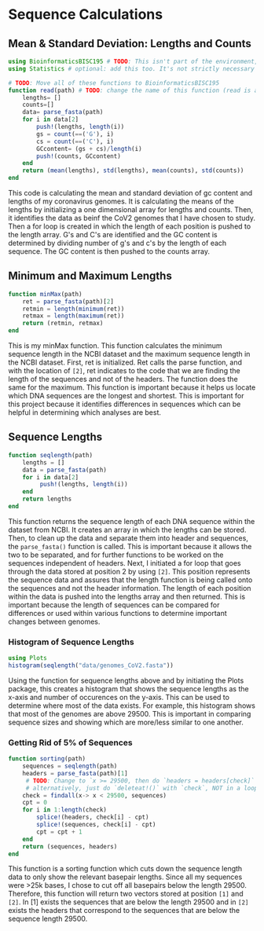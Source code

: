 # Sequence Calculations

## Mean & Standard Deviation: Lengths and Counts
```julia 
using BioinformaticsBISC195 # TODO: This isn't part of the environment, you should commit your `Project.toml` and `Manifest.toml` files
using Statistics # optional: add this too. It's not strictly necessary since it's part of the StdLib

# TODO: Move all of these functions to BioinformaticsBISC195
function read(path) # TODO: change the name of this function (read is already used, and isn't very descriptive)
    lengths= []
    counts=[]
    data= parse_fasta(path)
    for i in data[2]
        push!(lengths, length(i))
        gs = count(==('G'), i)
        cs = count(==('C'), i)
        GCcontent= (gs + cs)/length(i)
        push!(counts, GCcontent)
    end
    return (mean(lengths), std(lengths), mean(counts), std(counts))
end
```
This code is calculating the mean and standard deviation of gc content and lengths of my coronavirus genomes.
It is calculating the means of the lengths by initializing a one dimensional array for lengths and counts.
Then, it identifies the data as beinf the CoV2 genomes that I have chosen to study.
Then a for loop is created in which the length of each position is pushed to the length array.
G's and C's are identified and the GC content is determined by dividing number of g's and c's by the length of each sequence.
The GC content is then pushed to the counts array.

## Minimum and Maximum Lengths
<!-- Optional: all of your functions start from reading the path, which is a bit wasteful. Why not write them to take a vector of headers, or a vector of sequences, or both, depending on which you need? -->
```julia 
function minMax(path)
    ret = parse_fasta(path)[2]
    retmin = length(minimum(ret))
    retmax = length(maximum(ret))
    return (retmin, retmax)
end
```
This is my minMax function.
This function calculates the minimum sequence length in the NCBI dataset and the maximum sequence length in the NCBI dataset.
First, ret is initialized.
Ret calls the parse function, and with the location of `[2]`, ret indicates to the code that we are finding the length of the sequences and not of the headers.
The function does the same for the maximum.
This function is important because it helps us locate which DNA sequences are the longest and shortest.
This is important for this project because it identifies differences in sequences which can be helpful in determining which analyses are best.

## Sequence Lengths
```julia 
function seqlength(path)
    lengths = []
    data = parse_fasta(path)
    for i in data[2]
         push!(lengths, length(i))
    end
    return lengths
end
```
This function returns the sequence length of each DNA sequence within the dataset from NCBI. 
It creates an array in which the lengths can be stored.
Then, to clean up the data and separate them into header and sequences, the `parse_fasta()` function is called.
This is important because it allows the two to be separated, and for further functions to be worked on the sequences independent of headers.
Next, I initiated a for loop that goes through the data stored at position 2 by using `[2]`.
This position represents the sequence data and assures that the length function is being called onto the sequences and not the header information.
The length of each position within the data is pushed into the lengths array and then returned.
This is important because the length of sequences can be compared for differences or used within various functions to determine important changes between genomes.

### Histogram of Sequence Lengths
```julia 
using Plots
histogram(seqlength("data/genomes_CoV2.fasta"))
```
Using the function for sequence lengths above and by initiating the Plots package, this creates a histogram that shows the sequence lengths as the x-axis and number of occurences on the y-axis.
This can be used to determine where most of the data exists.
For example, this histogram shows that most of the genomes are above 29500.
This is important in comparing sequence sizes and showing which are more/less similar to one another.

### Getting Rid of 5% of Sequences
```julia 
function sorting(path)
    sequences = seqlength(path)
    headers = parse_fasta(path)[1]
     # TODO: Change to `x >= 29500, then do `headers = headers[check]` and `sequences = sequences[check]`
     # alternatively, just do `deleteat!()` with `check`, NOT in a loop
    check = findall(x-> x < 29500, sequences)
    cpt = 0
    for i in 1:length(check)
        splice!(headers, check[i] - cpt)
        splice!(sequences, check[i] - cpt)
        cpt = cpt + 1
    end
    return (sequences, headers)
end
```
This function is a sorting function which cuts down the sequence length data to only show the relevant basepair lengths.
Since all my sequences were >25k bases, I chose to cut off all basepairs below the length 29500.
Therefore, this function will return two vectors stored at position `[1]` and `[2]`.
In [1] exists the sequences that are below the length 29500 and in `[2]` exists the headers that correspond to the sequences that are below the sequence length 29500.